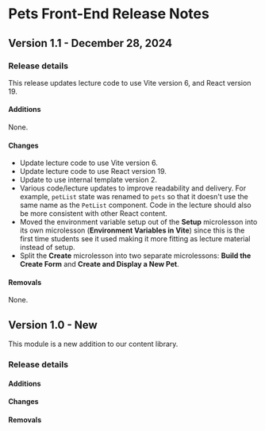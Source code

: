 <h1>
  <span class="headline">Pets Front-End</span>
  <span class="subhead">Release Notes</span>
</h1>

## Version 1.1 - December 28, 2024

### Release details

This release updates lecture code to use Vite version 6, and React version 19.

#### Additions

None.

#### Changes

- Update lecture code to use Vite version 6.
- Update lecture code to use React version 19.
- Update to use internal template version 2.
- Various code/lecture updates to improve readability and delivery. For example, `petList` state was renamed to `pets` so that it doesn't use the same name as the `PetList` component. Code in the lecture should also be more consistent with other React content.
- Moved the environment variable setup out of the **Setup** microlesson into its own microlesson (**Environment Variables in Vite**) since this is the first time students see it used making it more fitting as lecture material instead of setup.
- Split the **Create** microlesson into two separate microlessons: **Build the Create Form** and **Create and Display a New Pet**.

#### Removals

None.

## Version 1.0 - New

This module is a new addition to our content library.

### Release details

#### Additions

#### Changes

#### Removals
